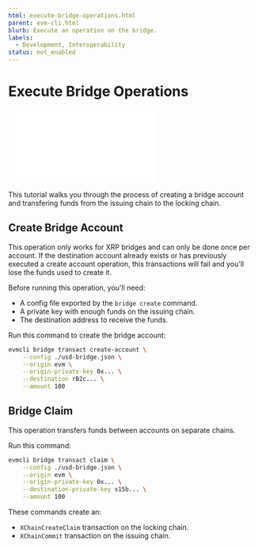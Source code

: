 ```yaml
---
html: execute-bridge-operations.html
parent: evm-cli.html
blurb: Execute an operation on the bridge.
labels:
  - Development, Interoperability
status: not_enabled
---
```

# Execute Bridge Operations

<embed src="/snippets/_evm-sidechain-disclaimer.md" />

This tutorial walks you through the process of creating a bridge account and transfering funds from the issuing chain to the locking chain.

## Create Bridge Account

This operation only works for XRP bridges and can only be done once per account. If the destination account already exists or has previously executed a create account operation, this transactions will fail and you'll lose the funds used to create it.

Before running this operation, you'll need:

- A config file exported by the `bridge create` command.
- A private key with enough funds on the issuing chain.
- The destination address to receive the funds.

Run this command to create the bridge account:

```bash
evmcli bridge transact create-account \
    --config ./usd-bridge.json \
    --origin evm \
    --origin-private-key 0x... \
    --destination rB2c... \
    --amount 100
```


## Bridge Claim

This operation transfers funds between accounts on separate chains.

Run this command:

```bash
evmcli bridge transact claim \
    --config ./usd-bridge.json \
    --origin evm \
    --origin-private-key 0x... \
    --destination-private-key s15b... \
    --amount 100
```

These commands create an:

- `XChainCreateClaim` transaction on the locking chain.
- `XChainCommit` transaction on the issuing chain.
